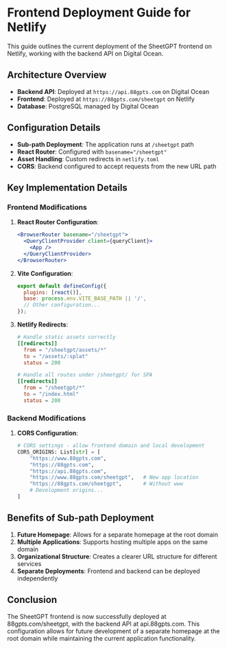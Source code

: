 # Frontend Deployment Guide for Netlify

This guide outlines the current deployment of the SheetGPT frontend on Netlify, working with the backend API on Digital Ocean.

## Architecture Overview

- **Backend API**: Deployed at `https://api.88gpts.com` on Digital Ocean
- **Frontend**: Deployed at `https://88gpts.com/sheetgpt` on Netlify
- **Database**: PostgreSQL managed by Digital Ocean

## Configuration Details

- **Sub-path Deployment**: The application runs at `/sheetgpt` path
- **React Router**: Configured with `basename="/sheetgpt"`
- **Asset Handling**: Custom redirects in `netlify.toml`
- **CORS**: Backend configured to accept requests from the new URL path
## Key Implementation Details

### Frontend Modifications

1. **React Router Configuration**:
   ```jsx
   <BrowserRouter basename="/sheetgpt">
     <QueryClientProvider client={queryClient}>
       <App />
     </QueryClientProvider>
   </BrowserRouter>
   ```

2. **Vite Configuration**:
   ```js
   export default defineConfig({
     plugins: [react()],
     base: process.env.VITE_BASE_PATH || '/',
     // Other configuration...
   });
   ```

3. **Netlify Redirects**:
   ```toml
   # Handle static assets correctly
   [[redirects]]
     from = "/sheetgpt/assets/*"
     to = "/assets/:splat"
     status = 200

   # Handle all routes under /sheetgpt/ for SPA
   [[redirects]]
     from = "/sheetgpt/*"
     to = "/index.html"
     status = 200
   ```

### Backend Modifications

1. **CORS Configuration**:
   ```python
   # CORS settings - allow frontend domain and local development
   CORS_ORIGINS: List[str] = [
       "https://www.88gpts.com",   
       "https://88gpts.com",       
       "https://api.88gpts.com",   
       "https://www.88gpts.com/sheetgpt",   # New app location
       "https://88gpts.com/sheetgpt",       # Without www
       # Development origins...
   ]
   ```

## Benefits of Sub-path Deployment

1. **Future Homepage**: Allows for a separate homepage at the root domain
2. **Multiple Applications**: Supports hosting multiple apps on the same domain
3. **Organizational Structure**: Creates a clearer URL structure for different services
4. **Separate Deployments**: Frontend and backend can be deployed independently









## Conclusion

The SheetGPT frontend is now successfully deployed at 88gpts.com/sheetgpt, with the backend API at api.88gpts.com. This configuration allows for future development of a separate homepage at the root domain while maintaining the current application functionality.


